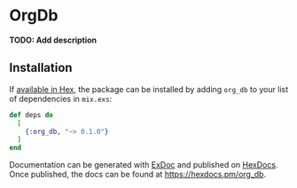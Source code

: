 # OrgDb

**TODO: Add description**

## Installation

If [available in Hex](https://hex.pm/docs/publish), the package can be installed
by adding `org_db` to your list of dependencies in `mix.exs`:

```elixir
def deps do
  [
    {:org_db, "~> 0.1.0"}
  ]
end
```

Documentation can be generated with [ExDoc](https://github.com/elixir-lang/ex_doc)
and published on [HexDocs](https://hexdocs.pm). Once published, the docs can
be found at <https://hexdocs.pm/org_db>.

